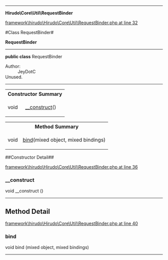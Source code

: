 

- - -

**Hirudo\Core\Util\RequestBinder**


<a href="https://github.com/JeyDotC/Hirudo/blob/master/framework/hirudo/Hirudo/Core/Util/RequestBinder.php#L32" target='_blank'>framework\hirudo\Hirudo\Core\Util\RequestBinder.php at line 32</a>

#Class RequestBinder#

**RequestBinder**




- - -

<p><strong>public  class</strong> <span>RequestBinder</span></p>

<div class="comment" id="overview_description"><p></p></div>

<dl>
<dt>Author:</dt>
<dd>JeyDotC</dd>
<dt>Unused.</dt>
</dl>


<hr />

<table id="summary_constructor">
<tr><th colspan="2">Constructor Summary</th></tr>
<tr>
<td><span class='k'></span> <span class='nx'>void</span></td>
<td class="description"><p class="name"><a href="#__construct">__construct</a>()</p></td>
</tr>
</table>

<table id="summary_method">
<tr><th colspan="2">Method Summary</th></tr>
<tr>
<td><span class='k'></span> <span class='nx'>void</span></td>
<td class="description"><p class="name"><a href="#bind">bind</a>(mixed object, mixed bindings)</p></td>
</tr>
</table>

##Constructor Detail##


<a href="https://github.com/JeyDotC/Hirudo/blob/master/framework/hirudo/Hirudo/Core/Util/RequestBinder.php#L36" target='_blank'>framework\hirudo\Hirudo\Core\Util\RequestBinder.php at line 36</a>

<h3 id="__construct">__construct</h3>
<span class='k'></span> <span class='nx'>void</span> <span class='nf'>__construct</span> ()

<div class="details">

</div>

- - -

<h2 id="detail_method">Method Detail</h2>

<a href="https://github.com/JeyDotC/Hirudo/blob/master/framework/hirudo/Hirudo/Core/Util/RequestBinder.php#L40" target='_blank'>framework\hirudo\Hirudo\Core\Util\RequestBinder.php at line 40</a>

<h3 id="bind()">bind</h3>
<span class='k'></span> <span class='nx'>void</span> <span class='nf'>bind</span> (mixed object, mixed bindings)

<div class="details">

</div>

- - -

